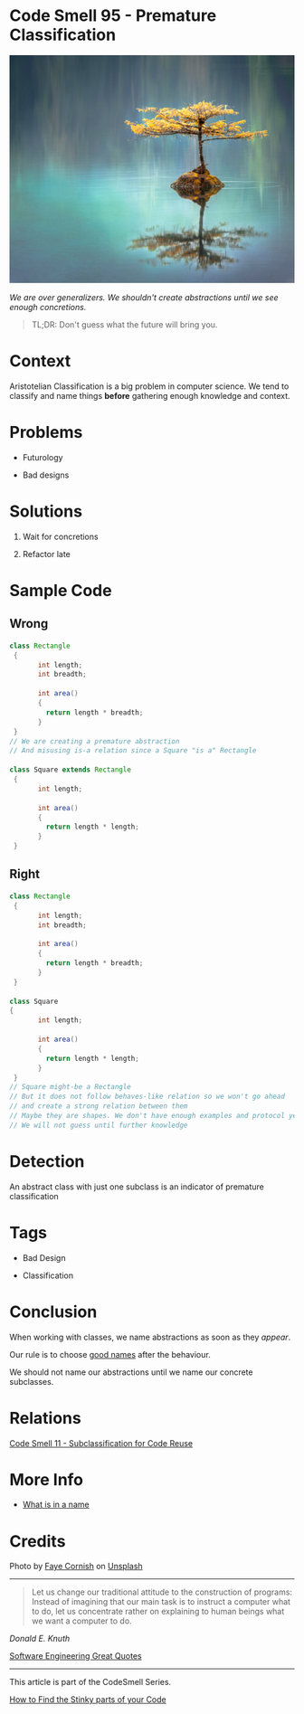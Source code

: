 # Code Smell 95 - Premature Classification

![Code Smell 95 - Premature Classification](faye-cornish-Uq3gTiPlqRo-unsplash.jpg)

*We are over generalizers. We shouldn't create abstractions until we see enough concretions.*

> TL;DR: Don't guess what the future will bring you.

# Context

Aristotelian Classification is a big problem in computer science. 
We tend to classify and name things **before** gathering enough knowledge and context.

# Problems

- Futurology

- Bad designs

# Solutions

1. Wait for concretions

2. Refactor late

# Sample Code

## Wrong

[Gist Url]: # (https://gist.github.com/mcsee/e6ca123df9f10f291a92e863bf168cc0)
```java
class Rectangle 
 { 
       int length; 
       int breadth; 
       
       int area() 
       {
         return length * breadth;
       } 
 } 
// We are creating a premature abstraction
// And misusing is-a relation since a Square "is a" Rectangle

class Square extends Rectangle
 { 
       int length;  
       
       int area() 
       {  
         return length * length; 
       } 
 } 
```

## Right

[Gist Url]: # (https://gist.github.com/mcsee/d3232090ebc0c1360c85dd1079aebe14)
```java
class Rectangle 
 { 
       int length; 
       int breadth; 
       
       int area() 
       {
         return length * breadth;
       } 
 }  

class Square 
{ 
       int length;  
       
       int area() 
       {  
         return length * length; 
       } 
 } 
// Square might-be a Rectangle
// But it does not follow behaves-like relation so we won't go ahead
// and create a strong relation between them
// Maybe they are shapes. We don't have enough examples and protocol yet
// We will not guess until further knowledge

```

# Detection

An abstract class with just one subclass is an indicator of premature classification

# Tags

- Bad Design 

- Classification

# Conclusion

When working with classes, we name abstractions as soon as they *appear*. 

Our rule is to choose [good names](../../Theory/What%20exactly%20is%20a%20name%20—%20Part%20I%20The%20Quest/readme.md) after the behaviour.

We should not name our abstractions until we name our concrete subclasses.

# Relations

[Code Smell 11 - Subclassification for Code Reuse](../../Code%20Smells/Code%20Smell%20%2011%20-%20Subclassification%20for%20Code%20Reuse/readme.md)

# More Info

- [What is in a name](../../Theory/What%20exactly%20is%20a%20name%20—%20Part%20I%20The%20Quest/readme.md)

# Credits

Photo by [Faye Cornish](https://unsplash.com/@fcornish) on [Unsplash](https://unsplash.com/s/photos/tree)
  
* * *

> Let us change our traditional attitude to the construction of programs: Instead of imagining that our main task is to instruct a computer what to do, let us concentrate rather on explaining to human beings what we want a computer to do.

_Donald E. Knuth_
 
[Software Engineering Great Quotes](../../Quotes/Software%20Engineering%20Great%20Quotes/readme.md)

* * *

This article is part of the CodeSmell Series.

[How to Find the Stinky parts of your Code](../../Code%20Smells/How%20to%20Find%20the%20Stinky%20parts%20of%20your%20Code/readme.md)